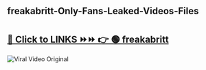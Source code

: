 
 ## freakabritt-Only-Fans-Leaked-Videos-Files

# <h2><a href="https://mediaupload.pro?freakabritt">🔗 Click to LINKS ⏩⏩ 👉 🟢 freakabritt </a></h2>

<a href="https://mediaupload.pro?freakabritt" rel="nofollow" data-target="animated-image.originalLink"><img src="https://i.ibb.co.com/xMMVF88/686577567.gif" alt="Viral Video Original" style="max-width: 100%; display: inline-block;" data-target="animated-image.originalImage"></a>